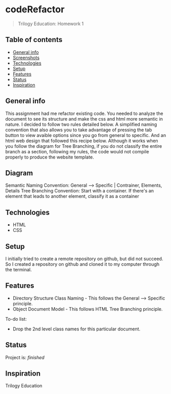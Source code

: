 # codeRefactor
> Trilogy Education: Homework 1

## Table of contents
* [General info](#general-info)
* [Screenshots](#screenshots)
* [Technologies](#technologies)
* [Setup](#setup)
* [Features](#features)
* [Status](#status)
* [Inspiration](#inspiration)

## General info
This assignment had me refactor existing code. You needed to analyze the document to see its structure and make the css and html more semantic in nature. I decided to follow two rules detailed below. A simplified naming convention that also allows you to take advantage of pressing the tab button to view avaible options since you go from general to specific. And an html web design that followed this recipe below. Although it works when you follow the diagram for Tree Branching, if you do not classify the entire branch as a section, following my rules, the code would not compile properly to produce the website template. 

## Diagram
Semantic Naming Convention: General --> Specific | Contrainer, Elements, Details
Tree Branching Convention: Start with a container. If there's an element that leads to another element, classify it as a container 

## Technologies
* HTML
* CSS

## Setup
I initially tried to create a remote repository on github, but did not succeed. So I created a repository on github and cloned it to my computer through the terminal. 

## Features
* Directory Structure Class Naming - This follows the General --> Specific principle. 
* Object Document Model - This follows HTML Tree Branching principle. 

To-do list:
* Drop the 2nd level class names for this particular document. 

## Status
Project is:  _finished_

## Inspiration
Trilogy Education
